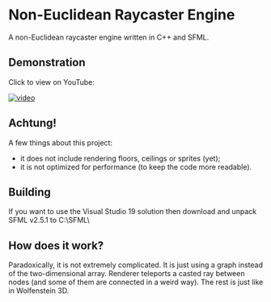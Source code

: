 # Non-Euclidean Raycaster Engine
A non-Euclidean raycaster engine written in C++ and SFML.

## Demonstration
Click to view on YouTube:

[![video](https://img.youtube.com/vi/FhbtU5MOVgA/0.jpg)](https://www.youtube.com/watch?v=FhbtU5MOVgA)

## Achtung!
A few things about this project:
* it does not include rendering floors, ceilings or sprites (yet);
* it is not optimized for performance (to keep the code more readable).

## Building
If you want to use the Visual Studio 19 solution then download and unpack SFML v2.5.1 to C:\SFML\

## How does it work?
Paradoxically, it is not extremely complicated. It is just using a graph instead of the two-dimensional array. Renderer teleports a casted ray between nodes (and some of them are connected in a weird way). The rest is just like in Wolfenstein 3D.
